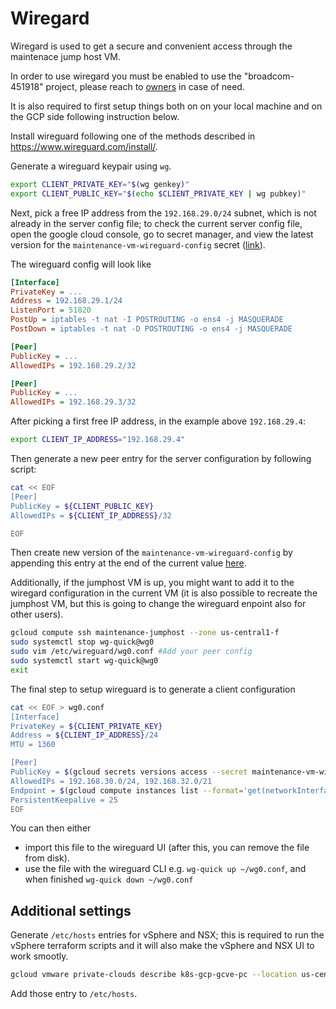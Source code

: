 # Wiregard

Wiregard is used to get a secure and convenient access through the maintenace jump host VM.

In order to use wiregard you must be enabled to use the "broadcom-451918" project, please reach to [owners](../OWNERS) in case of need.

It is also required to first setup things both on on your local machine and on the GCP side
following instruction below.

Install wireguard following one of the methods described in https://www.wireguard.com/install/.

Generate a wireguard keypair using `wg`.

```sh
export CLIENT_PRIVATE_KEY="$(wg genkey)"
export CLIENT_PUBLIC_KEY="$(echo $CLIENT_PRIVATE_KEY | wg pubkey)"
```

Next, pick a free IP address from the `192.168.29.0/24` subnet, which is not already in the server config file;
to check the current server config file, open the google cloud console, go to secret manager, and view the 
latest version for the `maintenance-vm-wireguard-config` secret ([link](https://console.cloud.google.com/security/secret-manager/secret/maintenance-vm-wireguard-config/versions?project=broadcom-451918)).

The wireguard config will look like

```ini
[Interface]
PrivateKey = ...
Address = 192.168.29.1/24
ListenPort = 51820
PostUp = iptables -t nat -I POSTROUTING -o ens4 -j MASQUERADE
PostDown = iptables -t nat -D POSTROUTING -o ens4 -j MASQUERADE

[Peer]
PublicKey = ...
AllowedIPs = 192.168.29.2/32

[Peer]
PublicKey = ...
AllowedIPs = 192.168.29.3/32
```

After picking a first free IP address, in the example above `192.168.29.4`:

```sh
export CLIENT_IP_ADDRESS="192.168.29.4"
```

Then generate a new peer entry for the server configuration by following script:

```sh
cat << EOF
[Peer]
PublicKey = ${CLIENT_PUBLIC_KEY}
AllowedIPs = ${CLIENT_IP_ADDRESS}/32

EOF
```

Then create new version of the `maintenance-vm-wireguard-config` by appending this entry at the end of the current value [here](https://console.cloud.google.com/security/secret-manager/secret/maintenance-vm-wireguard-config/versions?project=broadcom-451918).

Additionally, if the jumphost VM is up, you might want to add it to the wiregard configuration  in the current VM (it is also possible to recreate the jumphost VM, but this is going to change the wireguard enpoint also for other users).

```sh
gcloud compute ssh maintenance-jumphost --zone us-central1-f
sudo systemctl stop wg-quick@wg0
sudo vim /etc/wireguard/wg0.conf #Add your peer config
sudo systemctl start wg-quick@wg0
exit
```

The final step to setup wireguard is to generate a client configuration

```sh
cat << EOF > wg0.conf
[Interface]
PrivateKey = ${CLIENT_PRIVATE_KEY}
Address = ${CLIENT_IP_ADDRESS}/24
MTU = 1360

[Peer]
PublicKey = $(gcloud secrets versions access --secret maintenance-vm-wireguard-pubkey latest)
AllowedIPs = 192.168.30.0/24, 192.168.32.0/21
Endpoint = $(gcloud compute instances list --format='get(networkInterfaces[0].accessConfigs[0].natIP)' --filter='name=maintenance-jumphost'):51820
PersistentKeepalive = 25
EOF
```

You can then either
- import this file to the wireguard UI (after this, you can remove the file from disk).
- use the file with the wireguard CLI e.g. `wg-quick up ~/wg0.conf`, and when finished `wg-quick down ~/wg0.conf`

## Additional settings

Generate `/etc/hosts` entries for vSphere and NSX; this is required to run the vSphere terraform scripts and it will also make the vSphere and NSX UI to work smootly.

```sh
gcloud vmware private-clouds describe k8s-gcp-gcve-pc --location us-central1-a --format='json' | jq -r '.vcenter.internalIp + " " + .vcenter.fqdn +"\n" + .nsx.internalIp + " " + .nsx.fqdn'
```

Add those entry to `/etc/hosts`.